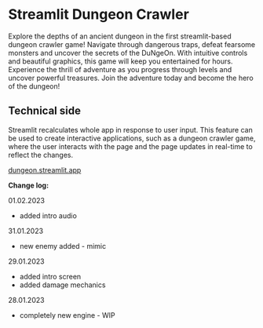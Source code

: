 # Streamlit Dungeon Crawler

Explore the depths of an ancient dungeon in the first streamlit-based dungeon crawler game! Navigate through dangerous traps, defeat fearsome monsters and uncover the secrets of the DuNgeOn. With intuitive controls and beautiful graphics, this game will keep you entertained for hours. Experience the thrill of adventure as you progress through levels and uncover powerful treasures. Join the adventure today and become the hero of the dungeon!

## Technical side

Streamlit recalculates whole app in response to user input. This feature can be used to create interactive applications, such as a dungeon crawler game, where the user interacts with the page and the page updates in real-time to reflect the changes.

[dungeon.streamlit.app](https://dunegon.streamlit.app)

**Change log:**

01.02.2023
- added intro audio

31.01.2023
- new enemy added - mimic

29.01.2023
- added intro screen
- added damage mechanics

28.01.2023
- completely new engine - WIP
